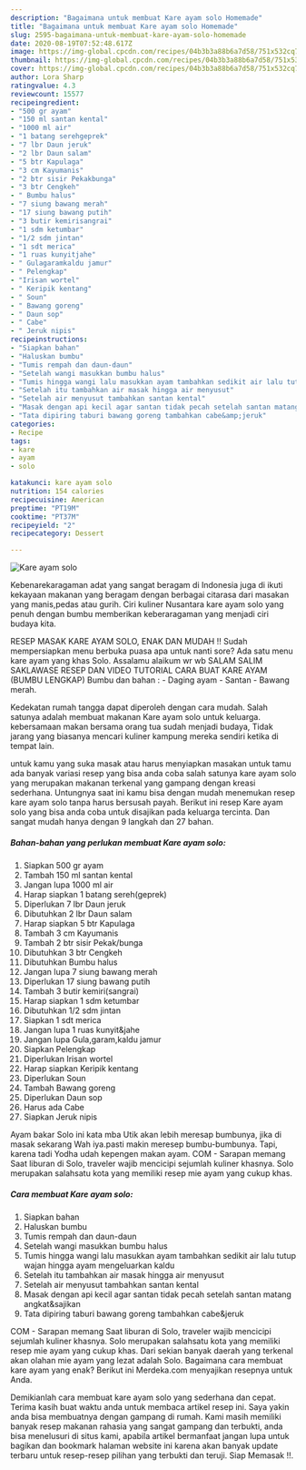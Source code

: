 ```yaml
---
description: "Bagaimana untuk membuat Kare ayam solo Homemade"
title: "Bagaimana untuk membuat Kare ayam solo Homemade"
slug: 2595-bagaimana-untuk-membuat-kare-ayam-solo-homemade
date: 2020-08-19T07:52:48.617Z
image: https://img-global.cpcdn.com/recipes/04b3b3a88b6a7d58/751x532cq70/kare-ayam-solo-foto-resep-utama.jpg
thumbnail: https://img-global.cpcdn.com/recipes/04b3b3a88b6a7d58/751x532cq70/kare-ayam-solo-foto-resep-utama.jpg
cover: https://img-global.cpcdn.com/recipes/04b3b3a88b6a7d58/751x532cq70/kare-ayam-solo-foto-resep-utama.jpg
author: Lora Sharp
ratingvalue: 4.3
reviewcount: 15577
recipeingredient:
- "500 gr ayam"
- "150 ml santan kental"
- "1000 ml air"
- "1 batang serehgeprek"
- "7 lbr Daun jeruk"
- "2 lbr Daun salam"
- "5 btr Kapulaga"
- "3 cm Kayumanis"
- "2 btr sisir Pekakbunga"
- "3 btr Cengkeh"
- " Bumbu halus"
- "7 siung bawang merah"
- "17 siung bawang putih"
- "3 butir kemirisangrai"
- "1 sdm ketumbar"
- "1/2 sdm jintan"
- "1 sdt merica"
- "1 ruas kunyitjahe"
- " Gulagaramkaldu jamur"
- " Pelengkap"
- "Irisan wortel"
- " Keripik kentang"
- " Soun"
- " Bawang goreng"
- " Daun sop"
- " Cabe"
- " Jeruk nipis"
recipeinstructions:
- "Siapkan bahan"
- "Haluskan bumbu"
- "Tumis rempah dan daun-daun"
- "Setelah wangi masukkan bumbu halus"
- "Tumis hingga wangi lalu masukkan ayam tambahkan sedikit air lalu tutup wajan hingga ayam mengeluarkan kaldu"
- "Setelah itu tambahkan air masak hingga air menyusut"
- "Setelah air menyusut tambahkan santan kental"
- "Masak dengan api kecil agar santan tidak pecah setelah santan matang angkat&amp;sajikan"
- "Tata dipiring taburi bawang goreng tambahkan cabe&amp;jeruk"
categories:
- Recipe
tags:
- kare
- ayam
- solo

katakunci: kare ayam solo 
nutrition: 154 calories
recipecuisine: American
preptime: "PT19M"
cooktime: "PT37M"
recipeyield: "2"
recipecategory: Dessert

---
```



![Kare ayam solo](https://img-global.cpcdn.com/recipes/04b3b3a88b6a7d58/751x532cq70/kare-ayam-solo-foto-resep-utama.jpg)

Kebenarekaragaman adat yang sangat beragam di Indonesia juga di ikuti kekayaan makanan yang beragam dengan berbagai citarasa dari masakan yang manis,pedas atau gurih. Ciri kuliner Nusantara kare ayam solo yang penuh dengan bumbu memberikan keberaragaman yang menjadi ciri budaya kita.


RESEP MASAK KARE AYAM SOLO, ENAK DAN MUDAH !! Sudah mempersiapkan menu berbuka puasa apa untuk nanti sore? Ada satu menu kare ayam yang khas Solo. Assalamu alaikum wr wb SALAM SALIM SAKLAWASE RESEP DAN VIDEO TUTORIAL CARA BUAT KARE AYAM (BUMBU LENGKAP) Bumbu dan bahan : - Daging ayam - Santan - Bawang merah.

Kedekatan rumah tangga dapat diperoleh dengan cara mudah. Salah satunya adalah membuat makanan Kare ayam solo untuk keluarga. kebersamaan makan bersama orang tua sudah menjadi budaya, Tidak jarang yang biasanya mencari kuliner kampung mereka sendiri ketika di tempat lain.

untuk kamu yang suka masak atau harus menyiapkan masakan untuk tamu ada banyak variasi resep yang bisa anda coba salah satunya kare ayam solo yang merupakan makanan terkenal yang gampang dengan kreasi sederhana. Untungnya saat ini kamu bisa dengan mudah menemukan resep kare ayam solo tanpa harus bersusah payah.
Berikut ini resep Kare ayam solo yang bisa anda coba untuk disajikan pada keluarga tercinta. Dan sangat mudah hanya dengan 9 langkah dan 27 bahan.


<!--inarticleads1-->

##### Bahan-bahan yang perlukan membuat Kare ayam solo:

1. Siapkan 500 gr ayam
1. Tambah 150 ml santan kental
1. Jangan lupa 1000 ml air
1. Harap siapkan 1 batang sereh(geprek)
1. Diperlukan 7 lbr Daun jeruk
1. Dibutuhkan 2 lbr Daun salam
1. Harap siapkan 5 btr Kapulaga
1. Tambah 3 cm Kayumanis
1. Tambah 2 btr sisir Pekak/bunga
1. Dibutuhkan 3 btr Cengkeh
1. Dibutuhkan  Bumbu halus
1. Jangan lupa 7 siung bawang merah
1. Diperlukan 17 siung bawang putih
1. Tambah 3 butir kemiri(sangrai)
1. Harap siapkan 1 sdm ketumbar
1. Dibutuhkan 1/2 sdm jintan
1. Siapkan 1 sdt merica
1. Jangan lupa 1 ruas kunyit&amp;jahe
1. Jangan lupa  Gula,garam,kaldu jamur
1. Siapkan  Pelengkap
1. Diperlukan Irisan wortel
1. Harap siapkan  Keripik kentang
1. Diperlukan  Soun
1. Tambah  Bawang goreng
1. Diperlukan  Daun sop
1. Harus ada  Cabe
1. Siapkan  Jeruk nipis


Ayam bakar Solo ini kata mba Utik akan lebih meresap bumbunya, jika di masak sekarang Wah iya.pasti makin meresep bumbu-bumbunya. Tapi, karena tadi Yodha udah kepengen makan ayam. COM - Sarapan memang Saat liburan di Solo, traveler wajib mencicipi sejumlah kuliner khasnya. Solo merupakan salahsatu kota yang memiliki resep mie ayam yang cukup khas. 

<!--inarticleads2-->

##### Cara membuat  Kare ayam solo:

1. Siapkan bahan
1. Haluskan bumbu
1. Tumis rempah dan daun-daun
1. Setelah wangi masukkan bumbu halus
1. Tumis hingga wangi lalu masukkan ayam tambahkan sedikit air lalu tutup wajan hingga ayam mengeluarkan kaldu
1. Setelah itu tambahkan air masak hingga air menyusut
1. Setelah air menyusut tambahkan santan kental
1. Masak dengan api kecil agar santan tidak pecah setelah santan matang angkat&amp;sajikan
1. Tata dipiring taburi bawang goreng tambahkan cabe&amp;jeruk


COM - Sarapan memang Saat liburan di Solo, traveler wajib mencicipi sejumlah kuliner khasnya. Solo merupakan salahsatu kota yang memiliki resep mie ayam yang cukup khas. Dari sekian banyak daerah yang terkenal akan olahan mie ayam yang lezat adalah Solo. Bagaimana cara membuat kare ayam yang enak? Berikut ini Merdeka.com menyajikan resepnya untuk Anda. 

Demikianlah cara membuat kare ayam solo yang sederhana dan cepat. Terima kasih buat waktu anda untuk membaca artikel resep ini. Saya yakin anda bisa membuatnya dengan gampang di rumah. Kami masih memiliki banyak resep makanan rahasia yang sangat gampang dan terbukti, anda bisa menelusuri di situs kami, apabila artikel bermanfaat jangan lupa untuk bagikan dan bookmark halaman website ini karena akan banyak update terbaru untuk resep-resep pilihan yang terbukti dan teruji. Siap Memasak !!. 
